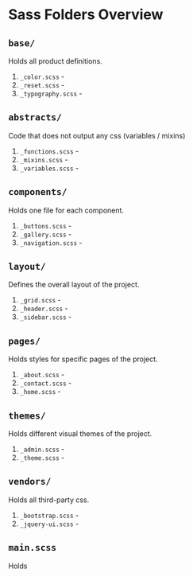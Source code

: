 # Sass Folders Overview

## `base/`

Holds all product definitions.

1. `_color.scss` -
2. `_reset.scss` -
3. `_typography.scss` -

## `abstracts/`

Code that does not output any css (variables / mixins)

1. `_functions.scss` -
2. `_mixins.scss` -
3. `_variables.scss` -

## `components/`

Holds one file for each component.

1. `_buttons.scss` -
2. `_gallery.scss` -
3. `_navigation.scss` -

## `layout/`

Defines the overall layout of the project.

1. `_grid.scss` -
2. `_header.scss` -
3. `_sidebar.scss` -

## `pages/`

Holds styles for specific pages of the project.

1. `_about.scss` -
2. `_contact.scss` -
3. `_home.scss` -

## `themes/`

Holds different visual themes of the project.

1. `_admin.scss` -
2. `_theme.scss` -

## `vendors/`

Holds all third-party css.

1. `_bootstrap.scss` -
2. `_jquery-ui.scss` -

## `main.scss`

Holds
